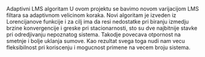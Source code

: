 Adaptivni LMS algoritam
U ovom projektu se bavimo novom varijacijom LMS filtara sa adaptivnom velicinom koraka. 
Novi algoritam je izveden iz Lorencijanove funkcije i za cilj ima da resi nedostatke 
pri biranju izmedju brzine konvergencije i greske pri stacionarnosti, sto su 
dve najbitnije stavke pri odredjivanju nepoznatog sistema. Takodje povecava 
otpornost na smetnje i bolje uklanja sumove. Kao rezultat svega toga nudi nam vecu fleksibilnost 
pri koriscenju i mogucnost primene na vecem broju sistema.

